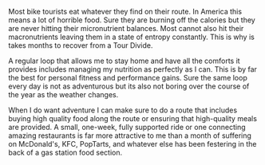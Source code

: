 Most bike tourists eat whatever they find on their route. In America this means a lot of horrible food. Sure they are burning off the calories but they are never hitting their micronutrient balances. Most cannot also hit their macronutrients leaving them in a state of entropy constantly. This is why is takes months to recover from a Tour Divide.

A regular loop that allows me to stay home and have all the comforts it provides includes managing my nutrition as perfectly as I can. This is by far the best for personal fitness and performance gains. Sure the same loop every day is not as adventurous but its also not boring over the course of the year as the weather changes.

When I do want adventure I can make sure to do a route that includes buying high quality food along the route or ensuring that high-quality meals are provided. A small, one-week, fully supported ride or one connecting amazing restaurants is far more attractive to me than a month of suffering on McDonald's, KFC, PopTarts, and whatever else has been festering in the back of a gas station food section.